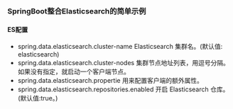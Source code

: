 ### SpringBoot整合Elasticsearch的简单示例

#### ES配置
   - spring.data.elasticsearch.cluster-name Elasticsearch 集群名。(默认值: elasticsearch)
   - spring.data.elasticsearch.cluster-nodes 集群节点地址列表，用逗号分隔。如果没有指定，就启动一个客户端节点。
   - spring.data.elasticsearch.propertie 用来配置客户端的额外属性。
   - spring.data.elasticsearch.repositories.enabled 开启 Elasticsearch 仓库。(默认值:true。)